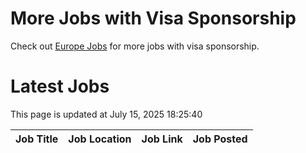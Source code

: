 # More Jobs with Visa Sponsorship

Check out [Europe Jobs](https://github.com/sureshparimi/europejobs#latest-jobs) for more jobs with visa sponsorship.

# Latest Jobs

This page is updated at July 15, 2025 18:25:40

| Job Title | Job Location | Job Link | Job Posted |
| --- | --- | --- | --- |
